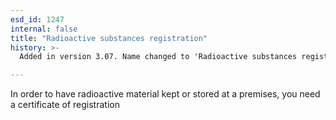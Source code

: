 ```yaml
---
esd_id: 1247
internal: false
title: "Radioactive substances registration"
history: >-
  Added in version 3.07. Name changed to 'Radioactive substances registration' in version 4.00.

---
```


In order to have radioactive material kept or stored at a premises, you need a certificate of registration

